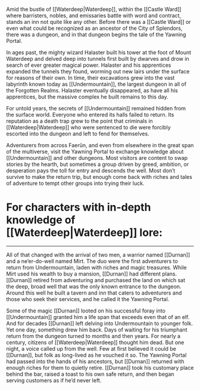 Amid the bustle of [[Waterdeep|Waterdeep]], within the [[Castle Ward]] where barristers, nobles, and emissaries battle with word and contract, stands an inn not quite like any other. Before there was a [[Castle Ward]] or even what could be recognized as an ancestor of the City of Splendors, there was a dungeon, and in that dungeon begins the tale of the Yawning Portal.

In ages past, the mighty wizard Halaster built his tower at the foot of Mount Waterdeep and delved deep into tunnels first built by dwarves and drow in search of ever greater magical power. Halaster and his apprentices expanded the tunnels they found, worming out new lairs under the surface for reasons of their own. In time, their excavations grew into the vast labyrinth known today as [[Undermountain]], the largest dungeon in all of the Forgotten Realms. Halaster eventually disappeared, as have all his apprentices, but the massive complex he built remains to this day.

For untold years, the secrets of [[Undermountain]] remained hidden from the surface world. Everyone who entered its halls failed to return. Its reputation as a death trap grew to the point that criminals in [[Waterdeep|Waterdeep]] who were sentenced to die were forcibly escorted into the dungeon and left to fend for themselves.

Adventurers from across Faerûn, and even from elsewhere in the great span of the multiverse, visit the Yawning Portal to exchange knowledge about [[Undermountain]] and other dungeons. Most visitors are content to swap stories by the hearth, but sometimes a group driven by greed, ambition, or desperation pays the toll for entry and descends the well. Most don’t survive to make the return trip, but enough come back with riches and tales of adventure to tempt other groups into trying their luck.

# For characters with in-depth knowledge of [[Waterdeep|Waterdeep]] lore:

----

All of that changed with the arrival of two men, a warrior named [[Durnan]] and a ne’er-do-well named Mirt. The duo were the first adventurers to return from Undermountain, laden with riches and magic treasures. While Mirt used his wealth to buy a mansion, [[Durnan]] had different plans. [[Durnan]] retired from adventuring and purchased the land on which sat the deep, broad well that was the only known entrance to the dungeon. Around this well he built a tavern and inn that caters to adventurers and those who seek their services, and he called it the Yawning Portal.

Some of the magic [[Durnan]] looted on his successful foray into [[Undermountain]] granted him a life span that exceeds even that of an elf. And for decades [[Durnan]] left delving into Undermountain to younger folk. Yet one day, something drew him back. Days of waiting for his triumphant return from the dungeon turned to months and then years. For nearly a century, citizens of [[Waterdeep|Waterdeep]] thought him dead. But one night, a voice called up from the well. Few at first believed it could be [[Durnan]], but folk as long-lived as he vouched it so. The Yawning Portal had passed into the hands of his ancestors, but [[Durnan]] returned with enough riches for them to quietly retire. [[Durnan]] took his customary place behind the bar, raised a toast to his own safe return, and then began serving customers as if he’d never left.